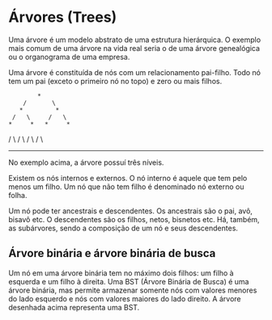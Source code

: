 # Árvores (Trees)

Uma árvore é um modelo abstrato de uma estrutura hierárquica. O exemplo mais comum de uma árvore na vida real seria o de uma árvore genealógica ou o organograma de uma empresa.

Uma árvore é constituída de nós com um relacionamento pai-filho. Todo nó tem um pai (exceto o primeiro nó no topo) e zero ou mais filhos.

            *
        /       \
       *         *
     /   \     /   \ 
    *     *   *     *
   / \   / \ / \   / \
  *   * *  * *  * *   *

No exemplo acima, a árvore possuí três níveis.

Existem os nós internos e externos. O nó interno é aquele que tem pelo menos um filho. Um nó que não tem filho é denominado nó externo ou folha.

Um nó pode ter ancestrais e descendentes. Os ancestrais são o pai, avô, bisavô etc. O descendentes são os filhos, netos, bisnetos etc. Há, também, as subárvores, sendo a composição de um nó e seus descendentes.

## Árvore binária e árvore binária de busca

Um nó em uma árvore binária tem no máximo dois filhos: um filho à esquerda e um filho à direita. Uma BST (Árvore Binária de Busca) é uma árvore binária, mas permite armazenar somente nós com valores menores do lado esquerdo e nós com valores maiores do lado direito. A árvore desenhada acima representa uma BST.